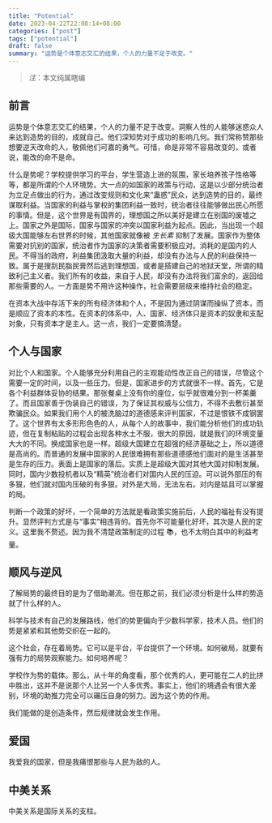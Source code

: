 ```yaml
---
title: "Potential"
date: 2023-04-22T22:08:14+08:00
categories: ["post"]
tags: ["potential"]
draft: false
summary: "运势是个体意志交汇的结果，个人的力量不足于改变。"
---
```


>    *注*：本文纯属瞎编

## 前言

运势是个体意志交汇的结果，个人的力量不足于改变。洞察人性的人能够迷惑众人来达到造势的目的，成就自己。他们深知势对于成功的影响几何。我们常称赞那些想要逆天改命的人，敬佩他们可嘉的勇气。可惜，命是非常不容易改变的，或者说，能改的命不是命。

什么是势呢？学校提供学习的平台，学生营造上进的氛围，家长培养孩子性格等等，都是所谓的个人环境势。大一点的如国家的政策与行动，这是以少部分统治者为立足点做出的行为，通过改变规则和文化来“蛊惑”民众，达到造势的目的，最终谋取利益。当国家的利益与掌权的集团利益一致时，统治者往往能够做出民心所愿的事情。但是，这个世界是有国界的，理想国之所以美好是建立在别国的废墟之上。国家之外是国际，国家与国家的冲突以国家利益为起点。因此，当出现一个超级大国能够左右世界的时候，其他国家就像被 *生长素* 抑制了发展。国家作为整体需要对抗别的国家，统治者作为国家的决策者需要积极应对。消耗的是国内的人民。不得当的政府，利益集团汲取大量的利益，却没有办法与人民的利益保持一致。属于是搜刮民脂民膏然后逃到理想国，或者是搭建自己的地狱天堂，所谓的精致利己主义者。我们所有的收益，来自于人民，却没有办法将我们富余的，返回给那些需要的人。一方面是势不用许这种操作，社会需要层级来维持社会的稳定。

在资本大战中存活下来的所有经济体和个人，不是因为通过阴谋而操纵了资本，而是顺应了资本的本性。在资本的体系中，人、国家、经济体只是资本的奴隶和支配对象，只有资本才是主人。这一点，我们一定要搞清楚。

## 个人与国家

对比个人和国家。个人能够充分利用自己的主观能动性改正自己的错误，尽管这个需要一定的时间，以及一些压力。但是，国家进步的方式就很不一样。首先，它是各个利益群体妥协的结果。那张餐桌上没有你的座位，似乎就很难分到一杯美羹了。而且国家善于伪装自己的错误，为了保证其权威与公信力，不得不去敷衍甚至欺骗民众。如果我们用个人的被洗脑过的道德感来评判国家，不过是恨铁不成钢罢了。这个世界有太多形形色色的人，从每个人的故事中，我们能分析他们的成功轨迹，但在复制粘贴的过程会出现各种水土不服，很大的原因，就是我们的环境变量大大的不同。换成国家也是一样。超级大国建立在超强的经济基础之上，所以道德是高尚的。而普通的发展中国家的人民很难拥有那些道德感他们面对的是生活甚至是生存的压力。表面上是国家的落后。实质上是超级大国对其他大国对抑制发展。同时，国内少数投机者以及“精英”统治者们对国内人民的压迫。可以说外部压的有多狠，他们就对国内压破的有多狠。对外是大局，无法左右。对内是姑且可以掌握的局。

判断一个政策的好坏，一个简单的方法就是看政策实施前后，人民的福祉有没有提升。显然评判方式是与“事实”相违背的。首先你不可能量化好坏，其次是人民的定义。这里我不赘述。因为我不清楚政策制定的过程 📚，也不太明白其中的利益考量。

## 顺风与逆风

了解局势的最终目的是为了借助潮流。但在那之前，我们必须分析是什么样的势造就了什么样的人。

科学与技术有自己的发展路线，他们的势更偏向于少数科学家，技术人员。他们的势是紧紧和其他势交织在一起的。

这个社会，存在着局势。它可以是平台，平台提供了一个环境。如何破局，就要有强有力的局势观察能力。如何培养呢？

学校作为势的载体。那么，从十年的角度看，那个优秀的人，更可能在二人的比拼中胜出，这并不是说那个人比另一个人多优秀。事实上，他们的境遇会有很大差别，环境的助推力完全可以碾压自身的努力。因为这个势的作用。

我们能做的是创造条件，然后规律就会发生作用。

## 爱国

我爱我的国家，但是我痛恨那些与人民为敌的人。

## 中美关系

中美关系是国际关系的支柱。



